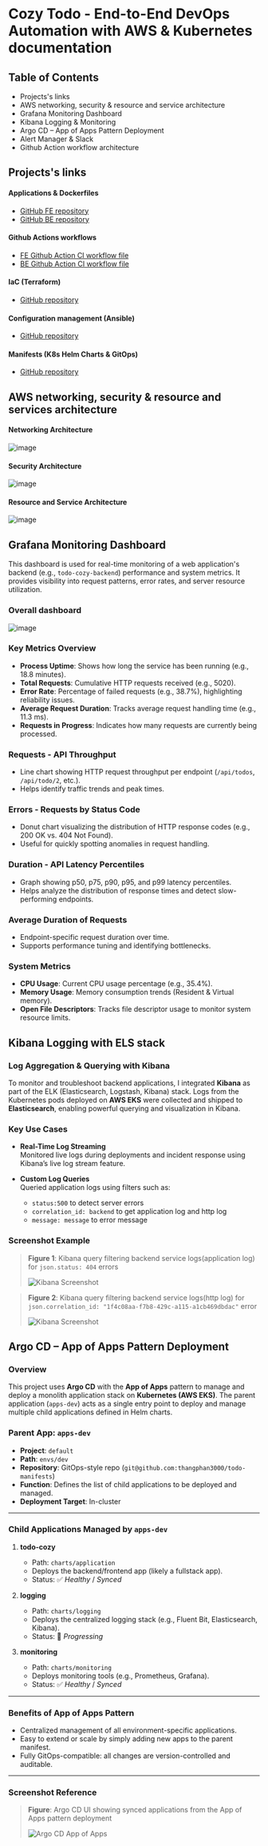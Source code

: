 # Cozy Todo - End-to-End DevOps Automation with AWS & Kubernetes documentation

## Table of Contents

- Projects's links
- AWS networking, security & resource and service architecture
- Grafana Monitoring Dashboard
- Kibana Logging & Monitoring
- Argo CD – App of Apps Pattern Deployment
- Alert Manager & Slack
- Github Action workflow architecture

## Projects's links

#### Applications & Dockerfiles

- [GitHub FE repository](https://github.com/thangphan3000/todo-web)
- [GitHub BE repository](https://github.com/thangphan3000/todo-api)

#### Github Actions workflows

- [FE Github Action CI workflow file](https://github.com/thangphan3000/todo-api/blob/main/.github/workflows/ci-dev.yaml)
- [BE Github Action CI workflow file](https://github.com/thangphan3000/todo-web/blob/main/.github/workflows/ci-dev.yml)

#### IaC (Terraform)

- [GitHub repository](https://github.com/thangphan3000/todo-infra)

#### Configuration management (Ansible)

- [GitHub repository](https://github.com/thangphan3000/todo-configuration-management)

#### Manifests (K8s Helm Charts & GitOps)

- [GitHub repository](https://github.com/thangphan3000/todo-manifests)

## AWS networking, security & resource and services architecture

#### Networking Architecture

![image](./images/aws/networking.png)

#### Security Architecture

![image](./images/aws/security.png)

#### Resource and Service Architecture

![image](./images/aws/service-and-resource.png)

## Grafana Monitoring Dashboard

This dashboard is used for real-time monitoring of a web application's backend (e.g., `todo-cozy-backend`) performance and system metrics. It provides visibility into request patterns, error rates, and server resource utilization.

### Overall dashboard

![image](./images/grafana/grafana-dashboard.png)

### Key Metrics Overview

- **Process Uptime**: Shows how long the service has been running (e.g., 18.8 minutes).
- **Total Requests**: Cumulative HTTP requests received (e.g., 5020).
- **Error Rate**: Percentage of failed requests (e.g., 38.7%), highlighting reliability issues.
- **Average Request Duration**: Tracks average request handling time (e.g., 11.3 ms).
- **Requests in Progress**: Indicates how many requests are currently being processed.

### Requests - API Throughput

- Line chart showing HTTP request throughput per endpoint (`/api/todos`, `/api/todo/2`, etc.).
- Helps identify traffic trends and peak times.

### Errors - Requests by Status Code

- Donut chart visualizing the distribution of HTTP response codes (e.g., 200 OK vs. 404 Not Found).
- Useful for quickly spotting anomalies in request handling.

### Duration - API Latency Percentiles

- Graph showing p50, p75, p90, p95, and p99 latency percentiles.
- Helps analyze the distribution of response times and detect slow-performing endpoints.

### Average Duration of Requests

- Endpoint-specific request duration over time.
- Supports performance tuning and identifying bottlenecks.

### System Metrics

- **CPU Usage**: Current CPU usage percentage (e.g., 35.4%).
- **Memory Usage**: Memory consumption trends (Resident & Virtual memory).
- **Open File Descriptors**: Tracks file descriptor usage to monitor system resource limits.

## Kibana Logging with ELS stack

### Log Aggregation & Querying with Kibana

To monitor and troubleshoot backend applications, I integrated **Kibana** as part of the ELK (Elasticsearch, Logstash, Kibana) stack. Logs from the Kubernetes pods deployed on **AWS EKS** were collected and shipped to **Elasticsearch**, enabling powerful querying and visualization in Kibana.

### Key Use Cases

- **Real-Time Log Streaming**  
  Monitored live logs during deployments and incident response using Kibana’s live log stream feature.

- **Custom Log Queries**  
  Queried application logs using filters such as:

  - `status:500` to detect server errors
  - `correlation_id: backend` to get application log and http log
  - `message: message` to error message

### Screenshot Example

> **Figure 1**: Kibana query filtering backend service logs(application log) for `json.status: 404` errors
>
> ![Kibana Screenshot](./images/kibana/search-logs-by-status-code.png)

> **Figure 2**: Kibana query filtering backend service logs(http log) for `json.correlation_id: "1f4c08aa-f7b8-429c-a115-a1cb469dbdac"` error
>
> ![Kibana Screenshot](./images/kibana/search-logs-by-correlation-id.png)

## Argo CD – App of Apps Pattern Deployment

### Overview

This project uses **Argo CD** with the **App of Apps** pattern to manage and deploy a monolith application stack on **Kubernetes (AWS EKS)**. The parent application (`apps-dev`) acts as a single entry point to deploy and manage multiple child applications defined in Helm charts.

### Parent App: `apps-dev`

- **Project**: `default`
- **Path**: `envs/dev`
- **Repository**: GitOps-style repo (`git@github.com:thangphan3000/todo-manifests`)
- **Function**: Defines the list of child applications to be deployed and managed.
- **Deployment Target**: In-cluster

---

### Child Applications Managed by `apps-dev`

1. **todo-cozy**

   - Path: `charts/application`
   - Deploys the backend/frontend app (likely a fullstack app).
   - Status: ✅ _Healthy_ / _Synced_

2. **logging**

   - Path: `charts/logging`
   - Deploys the centralized logging stack (e.g., Fluent Bit, Elasticsearch, Kibana).
   - Status: 🔄 _Progressing_

3. **monitoring**
   - Path: `charts/monitoring`
   - Deploys monitoring tools (e.g., Prometheus, Grafana).
   - Status: ✅ _Healthy_ / _Synced_

---

### Benefits of App of Apps Pattern

- Centralized management of all environment-specific applications.
- Easy to extend or scale by simply adding new apps to the parent manifest.
- Fully GitOps-compatible: all changes are version-controlled and auditable.

---

### Screenshot Reference

> **Figure**: Argo CD UI showing synced applications from the App of Apps pattern deployment
>
> ![Argo CD App of Apps](./images/argocd/argocd-overral.png)
